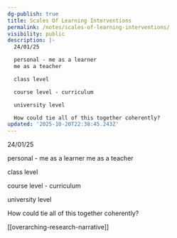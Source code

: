 ```yaml
---
dg-publish: true
title: Scales Of Learning Interventions
permalink: /notes/scales-of-learning-interventions/
visibility: public
description: |-
  24/01/25

  personal - me as a learner
  me as a teacher 

  class level

  course level - curriculum

  university level

  How could tie all of this together coherently? 
updated: '2025-10-20T22:38:45.243Z'
---
```

24/01/25

personal - me as a learner
me as a teacher 

class level

course level - curriculum

university level

How could tie all of this together coherently? 

[[overarching-research-narrative]] 
